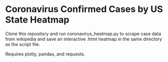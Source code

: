 # Coronavirus Confirmed Cases by US State Heatmap

Clone this repository and run coronavirus_heatmap.py to scrape case data from wikipedia and save an interactive .html heatmap in the same directory as the script file.

Requires plotly, pandas, and requests.